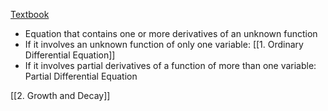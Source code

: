 [Textbook](https://moodle.mta.ca/pluginfile.php/621776/mod_resource/content/1/Trench_LibreText.pdf)
- Equation that contains one or more derivatives of an unknown function
- If it involves an unknown function of only one variable: [[1. Ordinary Differential Equation]]
- If it involves partial derivatives of a function of more than one variable: Partial Differential Equation

[[2. Growth and Decay]]



